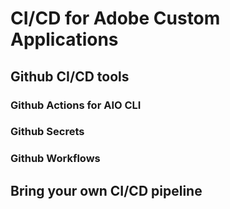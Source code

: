 # CI/CD for Adobe Custom Applications

## Github CI/CD tools

### Github Actions for AIO CLI

### Github Secrets

### Github Workflows

## Bring your own CI/CD pipeline

